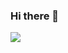 ### Hi there 👋

<img align="center" src="https://github-readme-stats.vercel.app/api?username=guigrasel&show_icons=true&theme=dracula&hide=stars,issues" />

